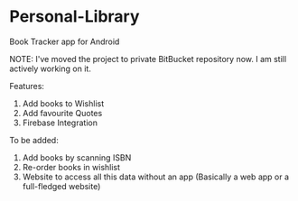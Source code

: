 # Personal-Library
Book Tracker app for Android  

NOTE: I've moved the project to private BitBucket repository now. I am still actively working on it.
  
Features:  
1) Add books to Wishlist
2) Add favourite Quotes
3) Firebase Integration

To be added:
1) Add books by scanning ISBN
2) Re-order books in wishlist
3) Website to access all this data without an app (Basically a web app or a full-fledged website)

